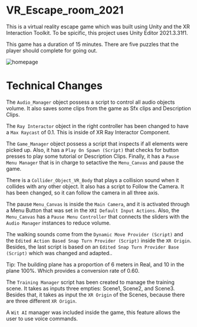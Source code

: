 # VR_Escape_room_2021

This is a virtual reality escape game which was built using Unity and the XR Interaction Toolkit. To be spicific, this project uses Unity Editor 2021.3.31f1.

This game has a duration of 15 minutes. There are five puzzles that the player should complete for going out.

![homepage](https://raw.githubusercontent.com/Angelinis/VR_Escape_room_2021/blob/main/screenshot.png)

# Technical Changes

The `Audio_Manager` object possess a script to control all audio objects volume. It also saves some clips from the game as Sfx clips and Description Clips.

The `Ray Interactor` object in the right controller has been changed to have a `Max Raycast` of 0.1. This is inside of XR Ray Interactor Component.

The `Game_Manager` object possess a script that inspects if all elements were picked up. Also, it has a `Play On Spawn (Script)` that checks for button presses to play some tutorial or Description Clips. Finally, it has a `Pause Menu Manager` that is in charge to setactive the `Menu_Canvas` and pause the game.

There is a `Collider_Object_VR_Body` that plays a collision sound when it collides with any other object.
It also has a script to Follow the Camera. It has been changed, so it can follow the camera in all three axis.

The pause `Menu_Canvas` is inside the `Main Camera`, and it is activated through a Menu Button that was set in the `XRI Default Input Actions`. Also, the `Menu_Canvas` has a `Pause Menu Controller` that connects the sliders with the `Audio Manager` instances to reduce volume.

The walking sounds come from the `Dynamic Move Provider (Script)` and the `Edited Action Based Snap Turn Provider (Script)` inside the `XR Origin`. Besides, the last script is based on an `Edited Snap Turn Provider Base (Script)` which was changed and adapted..

Tip: The building plane has a proportion of 6 meters in Real, and 10 in the plane 100%. Which provides a conversion rate of 0.60.

The `Training Manager` script has been created to manage the training scene. It takes as inputs three empties: Scene1, Scene2, and Scene3. Besides that, it takes as input the `XR Origin` of the Scenes, because there are three different `XR Origin`.

A `Wit AI` manager was included inside the game, this feature allows the user to use voice commands.
